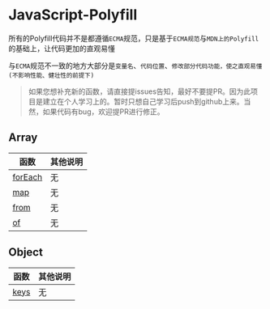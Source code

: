 # JavaScript-Polyfill

所有的Polyfill代码并不是都遵循`ECMA`规范，只是基于`ECMA规范`与`MDN上的Polyfill`的基础上，让代码更加的直观易懂

与`ECMA`规范不一致的地方大部分是`变量名`、`代码位置`、`修改部分代码功能，使之直观易懂(不影响性能、健壮性的前提下)`

> 如果您想补充新的函数，请直接提issues告知，最好不要提PR。因为此项目是建立在个人学习上的。暂时只想自己学习后push到github上来。当然，如果代码有bug，欢迎提PR进行修正。

## Array

| 函数 | 其他说明 |
| --- | ---
| [forEach](https://github.com/BlackHole1/JavaScript-Polyfill/blob/master/Array/forEach.js) | 无
| [map](https://github.com/BlackHole1/JavaScript-Polyfill/blob/master/Array/map.js) | 无
| [from](https://github.com/BlackHole1/JavaScript-Polyfill/blob/master/Array/from.js) | 无
| [of](https://github.com/BlackHole1/JavaScript-Polyfill/blob/master/Array/of.js) | 无

## Object

| 函数 | 其他说明 |
| --- | ---
| [keys](https://github.com/BlackHole1/JavaScript-Polyfill/blob/master/Object/keys.js) | 无
